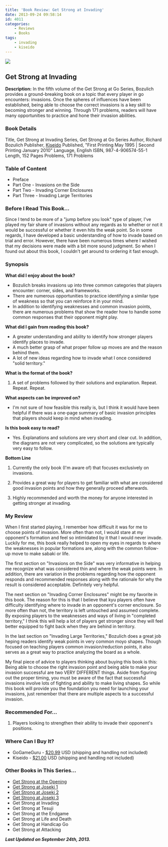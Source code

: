 ```yaml
---
title: 'Book Review: Get Strong at Invading'
date: 2013-09-24 09:58:14
id: 4011
categories:
	- Reviews
	- Books
tags:
	- invading
	- kiseido
---
```


![](/images/2013/09/getstrongv5cover.jpg)

## Get Strong at Invading

**Description:** In the fifth volume of the Get Strong at Go Series, Bozulich provides a ground-breaking book on a topic that every player in go encounters: invasions. Once the spheres of influences have been established, being able to choose the correct invasions is a key skill to becoming stronger and winning. Through 171 problems, readers will have many opportunities to practice and hone their invasion abilities.

<!--more-->

### Book Details

Title, Get Strong at Invading
Series, Get Strong at Go Series
Author, Richard Bozulich
Publisher, [Kiseido](http://www.kiseido.com)
Published, "First Printing May 1995 | Second Printing January 2010"
Language, English
ISBN, 987-4-906574-55-1
Length, 152 Pages
Problems, 171 Problems

### Table of Content

*   Preface
*   Part One - Invasions on the Side
*   Part Two - Invading Corner Enclosures
*   Part Three - Invading Large Territories

### Before I Read This Book...

Since I tend to be more of a "jump before you look" type of player, I've played my fair share of invasions without any regards as to whether or not it would be successful or whether it even hits the weak point. So in some regards, I have developed a basic understanding of how to invade based on trial and error. However, there have been numerous times where I wished that my decisions were made with a bit more sound judgment. So when I found out about this book, I couldn't get around to ordering it fast enough.

### Synopsis

**What did I enjoy about the book?**

*   Bozulich breaks invasions up into three common categories that players encounter: corner, sides, and frameworks.
*   There are numerous opportunities to practice identifying a similar type of weakness so that you can reinforce it in your mind.
*   In addition to identifying weaknesses and common invasion points, there are numerous problems that show the reader how to handle some common responses that their opponent might play.

**What did I gain from reading this book?**

*   A greater understanding and ability to identify how stronger players identify places to invade.
*   A much better grasp of what proper follow up moves are and the reason behind them.
*   A lot of new ideas regarding how to invade what I once considered "solid territory."

**What is the format of the book?**

1.  A set of problems followed by their solutions and explanation. Repeat. Repeat. Repeat.

**What aspects can be improved on?**

*   I'm not sure of how feasible this really is, but I think it would have been helpful if there was a one-page summary of basic invasion principles that players should keep in mind when invading.

**Is this book easy to read?**

*   Yes. Explanations and solutions are very short and clear cut. In addition, the diagrams are not very complicated, so the solutions are typically very easy to follow.

**Bottom Line**

1.  Currently the only book (I'm aware of) that focuses exclusively on invasions.

2.  Provides a great way for players to get familiar with what are considered good invasion points and how they generally proceed afterwards.

3.  Highly recommended and worth the money for anyone interested in getting stronger at invading.

### My Review

When I first started playing, I remember how difficult it was for me to choose points of invasion. More often than not, I would stare at my opponent's formation and feel so intimidated by it that I would never invade. Luckily for me, this book really helped to open my eyes in regards to where the weaknesses in popular formations are, along with the common follow-up move to make sabaki or life.

The first section on "Invasions on the Side" was very informative in helping me recognize what was considered thin and where the weak points were. In addition, there are variation in the problems regarding how the opponent responds and recommended responses along with the rationale for why the result is considered acceptable. Definitely very helpful.

The next section on "Invading Corner Enclosures" might be my favorite in this book. The reason for this is that I believe that kyu players often have difficulty identifying where to invade in an opponent's corner enclosure. So more often than not, the territory is left untouched and assumed complete. By exposing players to the weaknesses and ways of living in "completed territory," I think this will help a lot of players get stronger since they will feel better equipped to fight back when they are behind in territory.

In the last section on "Invading Large Territories," Bozulich does a great job heping readers identify weak points in very common moyo shapes. Though focused on teaching players common invasion/reduction points, it also serves as a great way to practice analyzing the board as a whole.

My final piece of advice to players thinking about buying this book is this: Being able to choose the right invasion point and being able to make your invasion successful are two VERY DIFFERENT things. Aside from figuring out the proper timing, you must be aware of the fact that successful invasions involve lots of fighting and ability to make living shapes. So while this book will provide you the foundation you need for launching your invasions, just remember that there are multiple aspects to a successful invasion.

### Recommended For...

1.  Players looking to strengthen their ability to invade their opponent's positions.

### Where Can I Buy It?

*   GoGameGuru - [$20.99](http://shop.gogameguru.com/get-strong-at-invading/?acc=e4da3b7fbbce2345d7772b0674a318d5 "Get Strong at Invading GoGameGuru Purchase Link") USD (shipping and handling not included)
*   Kiseido - [$21.00](http://www.kiseido.com/go_books.htm "Kiseido Purchase Form") USD (shipping and handling not included)

### Other Books in This Series...

* [Get Strong at the Opening](http://www.bengozen.com/book-review-get-strong-at-the-opening/ "Book Review: Get Strong at the Opening")
* [Get Strong at Joseki 1](http://www.bengozen.com/book-review-get-strong-at-joseki-1/ "Book Review: Get Strong at Joseki 1")
* [Get Strong at Joseki 2](http://www.bengozen.com/book-review-get-strong-joseki-2/ "Book Review: Get Strong at Joseki 2")
* [Get Strong at Joseki 3](http://www.bengozen.com/book-review-get-strong-joseki-3/ "Book Review: Get Strong at Joseki 3")
* Get Strong at Invading
* Get Strong at Tesuji
* Get Strong at the Endgame
* Get Strong at Life and Death
* Get Strong at Handicap Go
* Get Strong at Attacking

_**Last Updated on September 24th, 2013.**_
